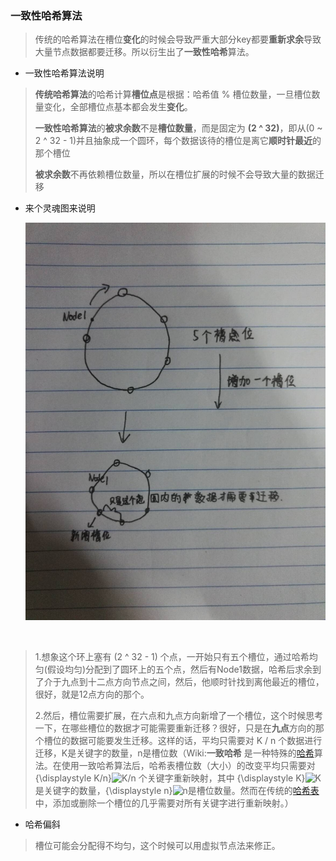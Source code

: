 ### 一致性哈希算法

> 传统的哈希算法在槽位**变化**的时候会导致严重大部分key都要**重新求余**导致大量节点数据都要迁移。所以衍生出了**一致性哈希**算法。

- 一致性哈希算法说明

> **传统哈希算法**的哈希计算**槽位点**是根据：哈希值 % 槽位数量，一旦槽位数量变化，全部槽位点基本都会发生**变化**。
>
> **一致性哈希算法**的**被求余数**不是**槽位数量**，而是固定为 **(2 ^ 32)**，即从(0 ~ 2 ^ 32 - 1)并且抽象成一个圆环，每个数据该待的槽位是离它**顺时针最近**的那个槽位
>
> **被求余数**不再依赖槽位数量，所以在槽位扩展的时候不会导致大量的数据迁移

- 来个灵魂图来说明

  ![灵魂示意图](./pic/一致性哈希算法.jpg)

​	

> 1.想象这个环上塞有 (2 ^ 32 - 1) 个点，一开始只有五个槽位，通过哈希均匀(假设均匀)分配到了圆环上的五个点，然后有Node1数据，哈希后求余到了介于九点到十二点方向节点之间，然后，他顺时针找到离他最近的槽位，很好，就是12点方向的那个。
>
> 2.然后，槽位需要扩展，在六点和九点方向新增了一个槽位，这个时候思考一下，在哪些槽位的数据才可能需要重新迁移？很好，只是在**九点**方向的那个槽位的数据可能要发生迁移。这样的话，平均只需要对 K / n 个数据进行迁移，K是关键字的数量，n是槽位数（Wiki:**一致哈希** 是一种特殊的[哈希](https://zh.wikipedia.org/wiki/%E5%93%88%E5%B8%8C)算法。在使用一致哈希算法后，哈希表槽位数（大小）的改变平均只需要对{\displaystyle K/n}![K/n](https://wikimedia.org/api/rest_v1/media/math/render/svg/48c6b98bc4a3841f616b526a8e03e3ede6659839) 个关键字重新映射，其中 {\displaystyle K}![K](https://wikimedia.org/api/rest_v1/media/math/render/svg/2b76fce82a62ed5461908f0dc8f037de4e3686b0)是关键字的数量，{\displaystyle n}![n](https://wikimedia.org/api/rest_v1/media/math/render/svg/a601995d55609f2d9f5e233e36fbe9ea26011b3b)是槽位数量。然而在传统的[哈希表](https://zh.wikipedia.org/wiki/%E5%93%88%E5%B8%8C%E8%A1%A8)中，添加或删除一个槽位的几乎需要对所有关键字进行重新映射。）

- 哈希偏斜

> 槽位可能会分配得不均匀，这个时候可以用虚拟节点法来修正。
